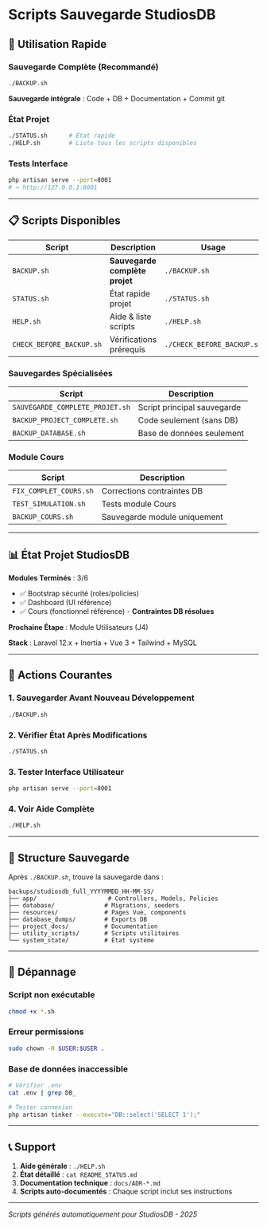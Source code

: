 # Scripts Sauvegarde StudiosDB

## 🚀 Utilisation Rapide

### Sauvegarde Complète (Recommandé)
```bash
./BACKUP.sh
```
**Sauvegarde intégrale** : Code + DB + Documentation + Commit git

### État Projet
```bash
./STATUS.sh      # État rapide  
./HELP.sh        # Liste tous les scripts disponibles
```

### Tests Interface  
```bash
php artisan serve --port=8001
# → http://127.0.0.1:8001
```

---

## 📋 Scripts Disponibles

| Script | Description | Usage |
|--------|-------------|-------|
| `BACKUP.sh` | **Sauvegarde complète projet** | `./BACKUP.sh` |
| `STATUS.sh` | État rapide projet | `./STATUS.sh` |
| `HELP.sh` | Aide & liste scripts | `./HELP.sh` |
| `CHECK_BEFORE_BACKUP.sh` | Vérifications prérequis | `./CHECK_BEFORE_BACKUP.sh` |

### Sauvegardes Spécialisées
| Script | Description |
|--------|-------------|
| `SAUVEGARDE_COMPLETE_PROJET.sh` | Script principal sauvegarde |
| `BACKUP_PROJECT_COMPLETE.sh` | Code seulement (sans DB) |
| `BACKUP_DATABASE.sh` | Base de données seulement |

### Module Cours
| Script | Description |
|--------|-------------|
| `FIX_COMPLET_COURS.sh` | Corrections contraintes DB |
| `TEST_SIMULATION.sh` | Tests module Cours |
| `BACKUP_COURS.sh` | Sauvegarde module uniquement |

---

## 📊 État Projet StudiosDB

**Modules Terminés** : 3/6
- ✅ Bootstrap sécurité (roles/policies)  
- ✅ Dashboard (UI référence)
- ✅ Cours (fonctionnel référence) - **Contraintes DB résolues**

**Prochaine Étape** : Module Utilisateurs (J4)

**Stack** : Laravel 12.x + Inertia + Vue 3 + Tailwind + MySQL

---

## 🎯 Actions Courantes

### 1. Sauvegarder Avant Nouveau Développement
```bash
./BACKUP.sh
```

### 2. Vérifier État Après Modifications  
```bash
./STATUS.sh
```

### 3. Tester Interface Utilisateur
```bash
php artisan serve --port=8001
```

### 4. Voir Aide Complète
```bash
./HELP.sh
```

---

## 📁 Structure Sauvegarde

Après `./BACKUP.sh`, trouve la sauvegarde dans :
```
backups/studiosdb_full_YYYYMMDD_HH-MM-SS/
├── app/                    # Controllers, Models, Policies
├── database/              # Migrations, seeders
├── resources/             # Pages Vue, components
├── database_dumps/        # Exports DB
├── project_docs/          # Documentation
├── utility_scripts/       # Scripts utilitaires  
└── system_state/          # État système
```

---

## 🚨 Dépannage

### Script non exécutable
```bash
chmod +x *.sh
```

### Erreur permissions
```bash
sudo chown -R $USER:$USER .
```

### Base de données inaccessible
```bash
# Vérifier .env
cat .env | grep DB_

# Tester connexion
php artisan tinker --execute="DB::select('SELECT 1');"
```

---

## 📞 Support

1. **Aide générale** : `./HELP.sh`
2. **État détaillé** : `cat README_STATUS.md`  
3. **Documentation technique** : `docs/ADR-*.md`
4. **Scripts auto-documentés** : Chaque script inclut ses instructions

---

*Scripts générés automatiquement pour StudiosDB - 2025*
